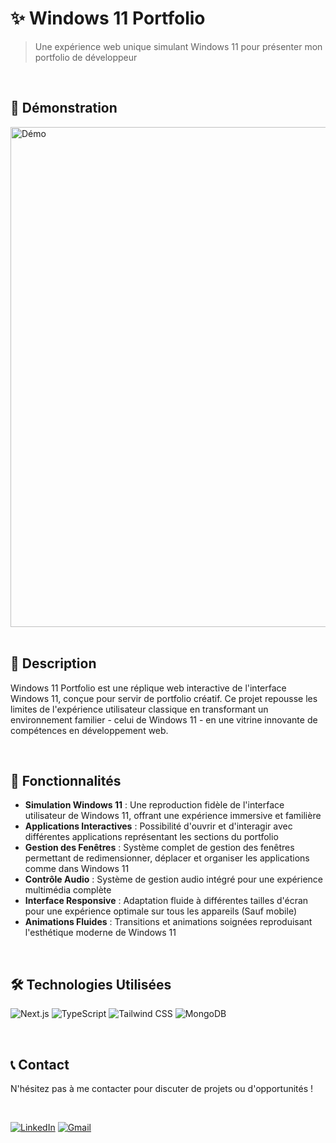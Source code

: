 # ✨ Windows 11 Portfolio
> Une expérience web unique simulant Windows 11 pour présenter mon portfolio de développeur

<br>

## 🎥 Démonstration
<div>
    <img src="https://windows.estrine-alexis.fr/assets/images/welcome/windows.gif" alt="Démo" width="800" />
</div>

<br>

## 📜 Description
Windows 11 Portfolio est une réplique web interactive de l'interface Windows 11, conçue pour servir de portfolio créatif. Ce projet repousse les limites de l'expérience utilisateur classique en transformant un environnement familier - celui de Windows 11 - en une vitrine innovante de compétences en développement web.

<br>

## 🚀 Fonctionnalités
- **Simulation Windows 11** : Une reproduction fidèle de l'interface utilisateur de Windows 11, offrant une expérience immersive et familière
- **Applications Interactives** : Possibilité d'ouvrir et d'interagir avec différentes applications représentant les sections du portfolio
- **Gestion des Fenêtres** : Système complet de gestion des fenêtres permettant de redimensionner, déplacer et organiser les applications comme dans Windows 11
- **Contrôle Audio** : Système de gestion audio intégré pour une expérience multimédia complète
- **Interface Responsive** : Adaptation fluide à différentes tailles d'écran pour une expérience optimale sur tous les appareils (Sauf mobile)
- **Animations Fluides** : Transitions et animations soignées reproduisant l'esthétique moderne de Windows 11

<br>

## 🛠 Technologies Utilisées
![Next.js](https://img.shields.io/badge/Next.js-000000?style=for-the-badge&logo=nextdotjs&logoColor=white)
![TypeScript](https://img.shields.io/badge/TypeScript-3178C6?style=for-the-badge&logo=typescript&logoColor=white)
![Tailwind CSS](https://img.shields.io/badge/Tailwind_CSS-06B6D4?style=for-the-badge&logo=tailwindcss&logoColor=white)
![MongoDB](https://img.shields.io/badge/MongoDB-47A248?style=for-the-badge&logo=mongodb&logoColor=white)

<br>

## 📞 Contact
N'hésitez pas à me contacter pour discuter de projets ou d'opportunités !

<br>

[![LinkedIn](https://img.shields.io/badge/LinkedIn-0A66C2?style=for-the-badge&logo=linkedin&logoColor=white)](https://www.linkedin.com/in/alexis-estrine/)
[![Gmail](https://img.shields.io/badge/Gmail-D14836?style=for-the-badge&logo=gmail&logoColor=white)](mailto:estrine.alexis@gmail.com)
